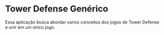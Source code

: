 # Tower Defense Genérico
Essa aplicação busca abordar varios conceitos dos jogos de Tower Defense e unir em um único jogo.
